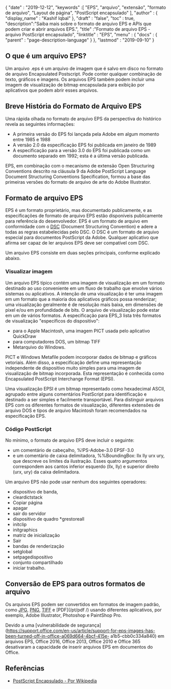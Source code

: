 {
  "date" : "2019-12-12",
  "keywords" :[ "EPS", "arquivo", "extensão", "formato de arquivo", "Layout de página", "PostScript encapsulado" ],
  "author" : {
    "display_name" : "Kashif Iqbal"
},
  "draft" : "false",
  "toc" : true,
  "description":"Saiba mais sobre o formato de arquivo EPS e APIs que podem criar e abrir arquivos EPS.",
  "title" :"Formato de arquivo EPS - arquivo PostScript encapsulado",
  "linktitle" : "EPS",
  "menu" : {
    "docs" : {
      "parent" : "page-description-language"
}
},
  "lastmod" : "2019-09-10"
}

## O que é um arquivo EPS?

Um arquivo .eps é um arquivo de imagem que é salvo em disco no formato de arquivo Encapsulated Postscript. Pode conter qualquer combinação de texto, gráficos e imagens. Os arquivos EPS também podem incluir uma imagem de visualização de bitmap encapsulada para exibição por aplicativos que podem abrir esses arquivos.

## Breve História do Formato de Arquivo EPS

Uma rápida olhada no formato de arquivo EPS da perspectiva do histórico revela as seguintes informações:

* A primeira versão do EPS foi lançada pela Adobe em algum momento entre 1985 e 1988
* A versão 2.0 da especificação EPS foi publicada em janeiro de 1989
* A especificação para a versão 3.0 do EPS foi publicada como um documento separado em 1992; esta é a última versão publicada.

EPS, em combinação com o mecanismo de extensão Open Structuring Conventions descrito na cláusula 9 da Adobe PostScript Language Document Structuring Conventions Specification, formou a base das primeiras versões do formato de arquivo de arte do Adobe Illustrator.

## Formato de arquivo EPS

EPS é um formato proprietário, mas documentado publicamente, e as especificações de formato de arquivo EPS estão disponíveis publicamente para referência do desenvolvedor. EPS é um formato de arquivo em conformidade com o [DSC](https://en.wikipedia.org/wiki/Document_Structuring_Conventions) (Document Structuring Convention) e adere a todas as regras estabelecidas pelo DSC. O DSC é um formato de arquivo especial para documentos PostScript da Adobe. Qualquer aplicativo que afirma ser capaz de ler arquivos EPS deve ser compatível com DSC.

Um arquivo EPS consiste em duas seções principais, conforme explicado abaixo.

### Visualizar imagem ###

Um arquivo EPS típico contém uma imagem de visualização em um formato destinado ao uso conveniente em um fluxo de trabalho que envolve vários sistemas ou aplicativos. A intenção de uma visualização é ter uma imagem em um formato que a maioria dos aplicativos gráficos possa renderizar; uma visualização geralmente é de resolução mais baixa, em dimensões de pixel e/ou em profundidade de bits. O arquivo de visualização pode estar em um de vários formatos. A especificação para EPS_3 lista três formatos de visualização "específicos do dispositivo":

* para o Apple Macintosh, uma imagem PICT usada pelo aplicativo QuickDraw
* para computadores DOS, um bitmap TIFF
* Metarquivo do Windows.

PICT e Windows Metafile podem incorporar dados de bitmap e gráficos vetoriais. Além disso, a especificação define uma representação independente de dispositivo muito simples para uma imagem de visualização de bitmap incorporada. Esta representação é conhecida como Encapsulated PostScript Interchange Format (EPSI).

Uma visualização EPSI é um bitmap representado como hexadecimal ASCII, agrupado entre alguns comentários PostScript para identificação e destinado a ser simples e facilmente transportável. Para distinguir arquivos EPS com os diferentes formatos de visualização, diferentes extensões de arquivo DOS e tipos de arquivo Macintosh foram recomendados na especificação EPS.

### Código PostScript

No mínimo, o formato de arquivo EPS deve incluir o seguinte:

* um comentário de cabeçalho, %!PS-Adobe-3.0 EPSF-3.0
* e um comentário de caixa delimitadora, %%BoundingBox: llx lly urx ury, que descreve os limites da ilustração. Esses quatro argumentos correspondem aos cantos inferior esquerdo (llx, lly) e superior direito (urx, ury) da caixa delimitadora.

Um arquivo EPS não pode usar nenhum dos seguintes operadores:

* dispositivo de banda,
* cleardictstack
* Copiar página
* apagar
* sair do servidor
* dispositivo de quadro
*grestoreall
* initclip
* initgraphics
* matriz de inicialização
* Sair
* bandas de renderização
* setglobal
* setpagedispositivo
* conjunto compartilhado
* iniciar trabalho.

## Conversão de EPS para outros formatos de arquivo

Os arquivos EPS podem ser convertidos em formatos de imagem padrão, como [JPG](/pt/image/jpeg/), [PNG](/pt/image/png/), [TIFF](/pt/image/tiff/) e [PDF](/pt/pdf /) usando diferentes aplicativos, por exemplo, Adobe Illustrator, Photoshop e PaintShop Pro.

Devido a uma [vulnerabilidade de segurança](https://support.office.com/en-us/article/support-for-eps-images-has-been-turned-off-in-office-a069d664-4bcf-415e- a1b5-cbb0c334a840) em arquivos EPS, Office 2016, Office 2013, Office 2010 e Office 365 desativaram a capacidade de inserir arquivos EPS em documentos do Office.

## Referências

* [PostScript Encapsulado - Por Wikipedia](https://en.wikipedia.org/wiki/Encapsulated_PostScript)

